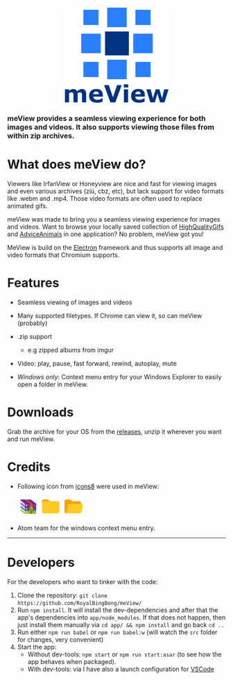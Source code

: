 <p align="center">
  <img src="app/assets/logo.png" tag="meView Logo">
</p>

### meView provides a seamless viewing experience for both images **and** videos. It also supports viewing those files from within zip archives.

# What does meView do?
Viewers like IrfanView or Honeyview are nice and fast for viewing images and even various archives (ziü, cbz, etc), but lack support for video formats like .webm and .mp4. Those video formats are often used to replace animated gifs.

meView was made to bring you a seamless viewing experience for images and videos. Want to browse your locally saved collection of [HighQualityGifs](https://reddit.com/r/HighQualityGifs) and [AdviceAnimals](https://www.reddit.com/r/AdviceAnimals/) in one application? No problem, meView got you!

MeView is build on the [Electron](http://electron.atom.io/) framework and thus supports all image and video formats that Chromium supports.

# Features
* Seamless viewing of images and videos
* Many supported filetypes. If Chrome can view it, so can meView (probably)
* .zip support
  * e.g zipped albums from imgur
* Video: play, pause, fast forward, rewind, autoplay, mute


* *Windows only*: Context menu entry for your Windows Explorer to easily open a folder in meView.


# Downloads
Grab the archive for your OS from the [releases](https://github.com/RoyalBingBong/meView/releases), unzip it wherever you want and run meView.

# Credits
* Following icon from [icons8](https://icons8.com) were used in meView:

  [![Winrar](app/assets/WinRAR-48.png)](https://icons8.com/web-app/13447/winrar)
[![Winrar](app/assets/Folder-48.png)](https://icons8.com/web-app/12160/folder)
[![Winrar](app/assets/Open%20Folder-48.png)](https://icons8.com/web-app/12775/open-folder)

* Atom team for the windows context menu entry.


___

# Developers
For the developers who want to tinker with the code:

1. Clone the repository: `git clone https://github.com/RoyalBingBong/meView/`
2. Run `npm install`. It will install the dev-dependencies and after that the app's dependencies into `app/node_modules`. If that does not happen, then just install them manually via `cd app/ && npm install` and go back `cd ..`
3. Run either `npm run babel` or `npm run babel:w` (will watch the `src` folder for changes, very convenient)
4. Start the app:
    * Without dev-tools: `npm start` or `npm run start:asar` (to see how the app behaves when packaged).
    * With dev-tools: via  I have also a launch configuration for [VSCode](https://code.visualstudio.com/)